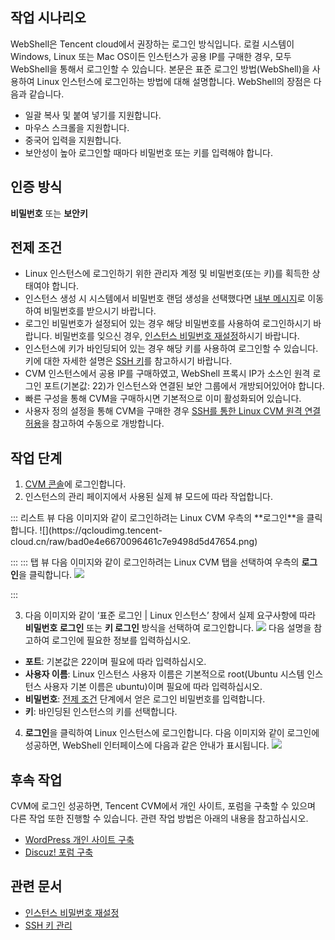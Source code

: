 ## 작업 시나리오
WebShell은 Tencent cloud에서 권장하는 로그인 방식입니다. 로컬 시스템이 Windows, Linux 또는 Mac OS이든 인스턴스가 공용 IP를 구매한 경우, 모두 WebShell을 통해서 로그인할 수 있습니다. 본문은 표준 로그인 방법(WebShell)을 사용하여 Linux 인스턴스에 로그인하는 방법에 대해 설명합니다.
WebShell의 장점은 다음과 같습니다.
- 일괄 복사 및 붙여 넣기를 지원합니다.
- 마우스 스크롤을 지원합니다.
- 중국어 입력을 지원합니다.
- 보안성이 높아 로그인할 때마다 비밀번호 또는 키를 입력해야 합니다.

## 인증 방식

**비밀번호** 또는 **보안키**

## 전제 조건[](id:Prerequisites)

- Linux 인스턴스에 로그인하기 위한 관리자 계정 및 비밀번호(또는 키)를 획득한 상태여야 합니다.
 - 인스턴스 생성 시 시스템에서 비밀번호 랜덤 생성을 선택했다면 [내부 메시지](https://console.cloud.tencent.com/message)로 이동하여 비밀번호를 받으시기 바랍니다.
 - 로그인 비밀번호가 설정되어 있는 경우 해당 비밀번호를 사용하여 로그인하시기 바랍니다. 비밀번호를 잊으신 경우, [인스턴스 비밀번호 재설정](https://intl.cloud.tencent.com/document/product/213/16566)하시기 바랍니다.
 - 인스턴스에 키가 바인딩되어 있는 경우 해당 키를 사용하여 로그인할 수 있습니다. 키에 대한 자세한 설명은 [SSH 키](https://intl.cloud.tencent.com/document/product/213/6092)를 참고하시기 바랍니다.
- CVM 인스턴스에서 공용 IP를 구매하였고, WebShell 프록시 IP가 소스인 원격 로그인 포트(기본값: 22)가 인스턴스와 연결된 보안 그룹에서 개방되어있어야 합니다.
 - 빠른 구성을 통해 CVM을 구매하시면 기본적으로 이미 활성화되어 있습니다.
 -  사용자 정의 설정을 통해 CVM을 구매한 경우 [SSH를 통한 Linux CVM 원격 연결 허용](https://intl.cloud.tencent.com/document/product/213/32369)을 참고하여 수동으로 개방합니다.

## 작업 단계

1. [CVM 콘솔](https://console.cloud.tencent.com/cvm/index)에 로그인합니다.
2. 인스턴스의 관리 페이지에서 사용된 실제 뷰 모드에 따라 작업합니다.
<dx-tabs>
::: 리스트 뷰
다음 이미지와 같이 로그인하려는 Linux CVM 우측의 **로그인**을 클릭합니다.
![](https://qcloudimg.tencent-cloud.cn/raw/bad0e4e6670096461c7e9498d5d47654.png)

:::
::: 탭 뷰
다음 이미지와 같이 로그인하려는 Linux CVM 탭을 선택하여 우측의 **로그인**을 클릭합니다.
![](https://qcloudimg.tencent-cloud.cn/raw/2cdbf7a52ed228109fd1bc55a6ed1d6c.png)

:::
</dx-tabs>

3. 다음 이미지와 같이 ‘표준 로그인 | Linux 인스턴스’ 창에서 실제 요구사항에 따라 **비밀번호 로그인** 또는 **키 로그인** 방식을 선택하여 로그인합니다.
![](https://main.qcloudimg.com/raw/9c321ad519c8f993c1f768e56fca0ab1.png)
다음 설명을 참고하여 로그인에 필요한 정보를 입력하십시오.
 -  **포트**: 기본값은 22이며 필요에 따라 입력하십시오.
 -  **사용자 이름**: Linux 인스턴스 사용자 이름은 기본적으로 root(Ubuntu 시스템 인스턴스 사용자 기본 이름은 ubuntu)이며 필요에 따라 입력하십시오.
 -  **비밀번호**: [전제 조건](#Prerequisites) 단계에서 얻은 로그인 비밀번호를 입력합니다.
 - **키**: 바인딩된 인스턴스의 키를 선택합니다.
4. **로그인**을 클릭하여 Linux 인스턴스에 로그인합니다.
다음 이미지와 같이 로그인에 성공하면, WebShell 인터페이스에 다음과 같은 안내가 표시됩니다.
![](https://main.qcloudimg.com/raw/6bcd152ff947909f52da67430aa7eda6.png)

## 후속 작업

CVM에 로그인 성공하면, Tencent CVM에서 개인 사이트, 포럼을 구축할 수 있으며 다른 작업 또한 진행할 수 있습니다. 관련 작업 방법은 아래의 내용을 참고하십시오.
- [WordPress 개인 사이트 구축](https://intl.cloud.tencent.com/document/product/213/8044)
- [Discuz! 포럼 구축](https://intl.cloud.tencent.com/document/product/213/8043)


## 관련 문서
- [인스턴스 비밀번호 재설정](https://intl.cloud.tencent.com/document/product/213/16566)
- [SSH 키 관리](https://intl.cloud.tencent.com/document/product/213/16691)
